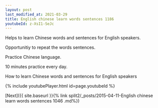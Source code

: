 ```yaml
---
layout: post
last_modified_at: 2021-03-29
title: English chinese learn words sentences 1186 
youtubeId: z-XsI1-SeJc
---
```

 
 
Helps to learn Chinese words and sentences for English speakers.

Opportunitiy to repeat the words sentences. 

Practice Chinese language. 
 
10 minutes practice every day. 
 
How to learn Chinese words and sentences for English speakers 
 
{% include youtubePlayer.html id=page.youtubeId %}
 
 
[Next]({{ site.baseurl }}{% link  split2/_posts/2015-04-11-English chinese learn words sentences 1046 .md%})
 
